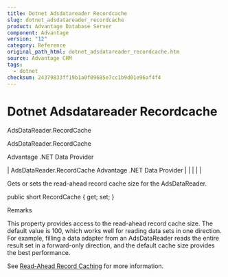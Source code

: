 ```yaml
---
title: Dotnet Adsdatareader Recordcache
slug: dotnet_adsdatareader_recordcache
product: Advantage Database Server
component: Advantage
version: "12"
category: Reference
original_path_html: dotnet_adsdatareader_recordcache.htm
source: Advantage CHM
tags:
  - dotnet
checksum: 24379833ff19b1a0f09685e7cc1b9d01e96af4f4
---
```


# Dotnet Adsdatareader Recordcache

AdsDataReader.RecordCache

AdsDataReader.RecordCache

Advantage .NET Data Provider

| AdsDataReader.RecordCache  Advantage .NET Data Provider |  |  |  |  |

Gets or sets the read-ahead record cache size for the AdsDataReader.

public short RecordCache { get; set; }

Remarks

This property provides access to the read-ahead record cache size. The default value is 100, which works well for reading data sets in one direction. For example, filling a data adapter from an AdsDataReader reads the entire result set in a forward-only direction, and the default cache size provides the best performance.

See [Read-Ahead Record Caching](master_read_ahead_record_caching.md) for more information.
